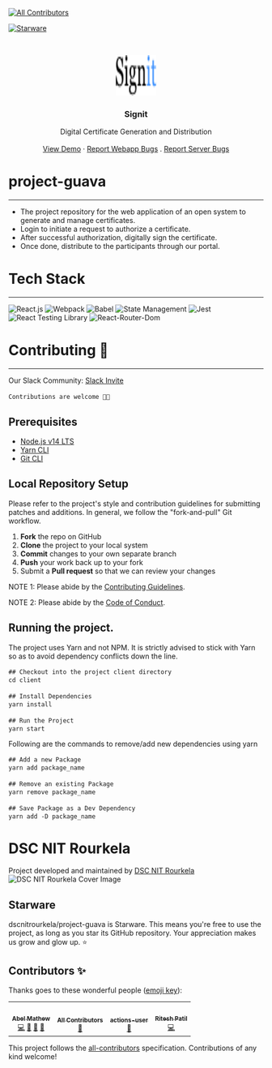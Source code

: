 <span>

<!-- ALL-CONTRIBUTORS-BADGE:START - Do not remove or modify this section -->

[![All Contributors](https://img.shields.io/badge/all_contributors-4-orange.svg?style=flat-square)](#contributors-)

<!-- ALL-CONTRIBUTORS-BADGE:END -->

[![Starware](https://img.shields.io/badge/Starware-⭐-black?labelColor=f9b00d)](https://github.com/zepfietje/starware)

</span>

<br />
<p align="center">
  <a href="https://github.com/dscnitrourkela/project-guava-web">
    <img src="Signit.png" alt="Logo" width="80" height="80">
  </a>

  <h3 align="center">Signit</h3>

  <p align="center">
    Digital Certificate Generation and Distribution
    <br />
    <br />
    <a href="https://signit.dscnitrourkela.org">View Demo</a>
    ·
    <a href="https://github.com/dscnitrourkela/project-guava-web/issues">Report Webapp Bugs</a>
    .
    <a href="https://github.com/dscnitrourkela/project-guava/issues">Report Server Bugs</a>
  </p>
</p>

# project-guava

---

- The project repository for the web application of an open system to generate and manage certificates.
- Login to initiate a request to authorize a certificate.
- After successful authorization, digitally sign the certificate.
- Once done, distribute to the participants through our portal.

# Tech Stack

---

<p>
  <img src="https://img.shields.io/badge/client-React.js-blue" alt="React.js" />
  <img src="https://img.shields.io/badge/bundler-Webpack-blue" alt="Webpack" />
  <img src="https://img.shields.io/badge/transcompiler-Babel-yellow" alt="Babel" />
  <img src="https://img.shields.io/badge/state-context--provider-orange" alt="State Management" />
  <img src="https://img.shields.io/badge/test-Jest-red" alt="Jest" />
  <img src="https://img.shields.io/badge/test-react--testing--library-red" alt="React Testing Library" />
  <img src="https://img.shields.io/badge/routing-React--Router--Dom-lightgrey" alt="React-Router-Dom" />
</p>

# Contributing 🎃

---

Our Slack Community: [Slack Invite](http://bit.ly/NITRDevs) <br>

`Contributions are welcome 🎉🎉`

## Prerequisites

- [Node.js v14 LTS](https://nodejs.org/en/download/)
- [Yarn CLI](https://classic.yarnpkg.com/en/docs/install)
- [Git CLI](https://git-scm.com/downloads)

## Local Repository Setup

Please refer to the project's style and contribution guidelines for submitting patches and additions. In general, we follow the "fork-and-pull" Git workflow.

1.  **Fork** the repo on GitHub
2.  **Clone** the project to your local system
3.  **Commit** changes to your own separate branch
4.  **Push** your work back up to your fork
5.  Submit a **Pull request** so that we can review your changes

NOTE 1: Please abide by the [Contributing Guidelines](https://github.com/dscnitrourkela/project-guava-web/blob/master/CONTRIBUTING.md).

NOTE 2: Please abide by the [Code of Conduct](https://github.com/dscnitrourkela/project-guava-web/blob/master/CODE_OF_CONDUCT.md).

## Running the project.

The project uses Yarn and not NPM. It is strictly advised to stick with Yarn so as to avoid dependency conflicts down the line.

```
## Checkout into the project client directory
cd client

## Install Dependencies
yarn install

## Run the Project
yarn start

```

Following are the commands to remove/add new dependencies using yarn

```
## Add a new Package
yarn add package_name

## Remove an existing Package
yarn remove package_name

## Save Package as a Dev Dependency
yarn add -D package_name
```

# DSC NIT Rourkela

Project developed and maintained by [DSC NIT Rourkela](https://dscnitrourkela.org/)
![DSC NIT Rourkela Cover Image](./repoCover.png)

## Starware

dscnitrourkela/project-guava is Starware.
This means you're free to use the project, as long as you star its GitHub repository.
Your appreciation makes us grow and glow up. ⭐

## Contributors ✨

Thanks goes to these wonderful people ([emoji key](https://allcontributors.org/docs/en/emoji-key)):

<!-- ALL-CONTRIBUTORS-LIST:START - Do not remove or modify this section -->
<!-- prettier-ignore-start -->
<!-- markdownlint-disable -->
<table>
  <tr>
    <td align="center"><a href="https://github.com/DesignrKnight"><img src="https://avatars0.githubusercontent.com/u/27865704?v=4" width="100px;" alt=""/><br /><sub><b>Abel Mathew</b></sub></a><br /><a href="https://github.com/dscnitrourkela/project-guava/commits?author=DesignrKnight" title="Code">💻</a> <a href="#ideas-DesignrKnight" title="Ideas, Planning, & Feedback">🤔</a> <a href="#maintenance-DesignrKnight" title="Maintenance">🚧</a> <a href="#ideas-DesignrKnight" title="Ideas, Planning, & Feedback">🤔</a></td>
    <td align="center"><a href="https://allcontributors.org"><img src="https://avatars1.githubusercontent.com/u/46410174?v=4" width="100px;" alt=""/><br /><sub><b>All Contributors</b></sub></a><br /><a href="#tool-all-contributors" title="Tools">🔧</a></td>
    <td align="center"><a href="https://github.com/actions"><img src="https://avatars1.githubusercontent.com/u/65916846?v=4" width="100px;" alt=""/><br /><sub><b>actions-user</b></sub></a><br /><a href="#tool-actions-user" title="Tools">🔧</a></td>
    <td align="center"><a href="https://github.com/riteshsp2000"><img src="https://avatars3.githubusercontent.com/u/56112399?v=4" width="100px;" alt=""/><br /><sub><b>Ritesh Patil</b></sub></a><br /><a href="https://github.com/dscnitrourkela/project-guava/commits?author=riteshsp2000" title="Code">💻</a></td>
  </tr>
</table>

<!-- markdownlint-enable -->
<!-- prettier-ignore-end -->

<!-- ALL-CONTRIBUTORS-LIST:END -->

This project follows the [all-contributors](https://github.com/all-contributors/all-contributors) specification. Contributions of any kind welcome!
